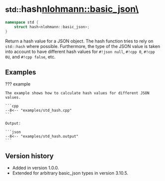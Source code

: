 # <small>std::</small>hash<nlohmann::basic_json\>

```cpp
namespace std {
    struct hash<nlohmann::basic_json>;
}
```

Return a hash value for a JSON object. The hash function tries to rely on `std::hash` where possible. Furthermore, the
type of the JSON value is taken into account to have different hash values for `#!json null`, `#!cpp 0`, `#!cpp 0U`, and
`#!cpp false`, etc.

## Examples

??? example

    The example shows how to calculate hash values for different JSON values.
     
    ```cpp
    --8<-- "examples/std_hash.cpp"
    ```
    
    Output:
    
    ```json
    --8<-- "examples/std_hash.output"
    ```

## Version history

- Added in version 1.0.0.
- Extended for arbitrary basic_json types in version 3.10.5.
